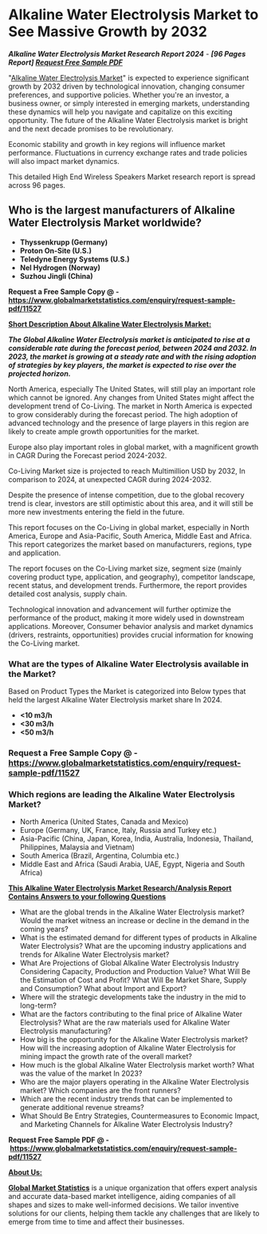 <h1>Alkaline Water Electrolysis Market to See Massive Growth by 2032</h1>
<p><em><strong>Alkaline Water Electrolysis Market Research Report 2024</strong></em>&nbsp;-&nbsp;<em><strong>[96 Pages Report] </strong></em><em><strong><a href="https://www.globalmarketstatistics.com/enquiry/request-sample-pdf/11527">Request Free Sample PDF</a></strong></em></p>
<p>"<a href="https://www.globalmarketstatistics.com/market-reports/alkaline-water-electrolysis-market-11527">Alkaline Water Electrolysis Market</a>" is expected to experience significant growth by 2032 driven by technological innovation, changing consumer preferences, and supportive policies. Whether you're an investor, a business owner, or simply interested in emerging markets, understanding these dynamics will help you navigate and capitalize on this exciting opportunity. The future of the&nbsp;Alkaline Water Electrolysis market is bright and the next decade promises to be revolutionary.</p>
<p>Economic stability and growth in key regions will influence market performance. Fluctuations in currency exchange rates and trade policies will also impact market dynamics.</p>
<p>This detailed&nbsp;High End Wireless Speakers Market research report is spread across 96 pages.</p>
<h2><strong>Who is the largest manufacturers of Alkaline Water Electrolysis Market worldwide?</strong></h2>
<ul>
<li><strong>Thyssenkrupp (Germany)</strong></li>
<li><strong>Proton On-Site (U.S.)</strong></li>
<li><strong>Teledyne Energy Systems (U.S.)</strong></li>
<li><strong>Nel Hydrogen (Norway)</strong></li>
<li><strong>Suzhou Jingli (China)</strong></li>
</ul>
<p><strong>Request a Free Sample Copy @ - <a href="https://www.globalmarketstatistics.com/enquiry/request-sample-pdf/11527">https://www.globalmarketstatistics.com/enquiry/request-sample-pdf/11527</a></strong></p>
<p><strong><u>Short Description About Alkaline Water Electrolysis Market:</u></strong></p>
<p><strong><em>The Global Alkaline Water Electrolysis market is anticipated to rise at a considerable rate during the forecast period, between 2024 and 2032. In 2023, the market is growing at a steady rate and with the rising adoption of strategies by key players, the market is expected to rise over the projected horizon.</em></strong></p>
<p>North America, especially The United States, will still play an important role which cannot be ignored. Any changes from United States might affect the development trend of Co-Living. The market in North America is expected to grow considerably during the forecast period. The high adoption of advanced technology and the presence of large players in this region are likely to create ample growth opportunities for the market.</p>
<p>Europe also play important roles in global market, with a magnificent growth in CAGR During the Forecast period 2024-2032.</p>
<p>Co-Living Market size is projected to reach Multimillion USD by 2032, In comparison to 2024, at unexpected CAGR during 2024-2032.</p>
<p>Despite the presence of intense competition, due to the global recovery trend is clear, investors are still optimistic about this area, and it will still be more new investments entering the field in the future.</p>
<p>This report focuses on the Co-Living in global market, especially in North America, Europe and Asia-Pacific, South America, Middle East and Africa. This report categorizes the market based on manufacturers, regions, type and application.</p>
<p>The report focuses on the Co-Living market size, segment size (mainly covering product type, application, and geography), competitor landscape, recent status, and development trends. Furthermore, the report provides detailed cost analysis, supply chain.</p>
<p>Technological innovation and advancement will further optimize the performance of the product, making it more widely used in downstream applications. Moreover, Consumer behavior analysis and market dynamics (drivers, restraints, opportunities) provides crucial information for knowing the Co-Living market.</p>
<h3>What are the types of Alkaline Water Electrolysis available in the Market?</h3>
<p>Based on Product Types the Market is categorized into Below types that held the largest Alkaline Water Electrolysis market share In 2024.</p>
<ul>
<li><strong><10 m3/h</strong></li>
<li><strong><30 m3/h</strong></li>
<li><strong><50 m3/h</strong></li>
</ul>
<h3>Request a Free Sample Copy @ - <a href="https://www.globalmarketstatistics.com/enquiry/request-sample-pdf/11527">https://www.globalmarketstatistics.com/enquiry/request-sample-pdf/11527</a></h3>
<h3>Which regions are leading the Alkaline Water Electrolysis Market?</h3>
<ul>
<li>North America (United States, Canada and Mexico)</li>
<li>Europe (Germany, UK, France, Italy, Russia and Turkey etc.)</li>
<li>Asia-Pacific (China, Japan, Korea, India, Australia, Indonesia, Thailand, Philippines, Malaysia and Vietnam)</li>
<li>South America (Brazil, Argentina, Columbia etc.)</li>
<li>Middle East and Africa (Saudi Arabia, UAE, Egypt, Nigeria and South Africa)</li>
</ul>
<p><strong><u>This Alkaline Water Electrolysis Market Research/Analysis Report Contains Answers to your following Questions</u></strong></p>
<ul>
<li>What are the global trends in the Alkaline Water Electrolysis market? Would the market witness an increase or decline in the demand in the coming years?</li>
<li>What is the estimated demand for different types of products in Alkaline Water Electrolysis? What are the upcoming industry applications and trends for Alkaline Water Electrolysis market?</li>
<li>What Are Projections of Global Alkaline Water Electrolysis Industry Considering Capacity, Production and Production Value? What Will Be the Estimation of Cost and Profit? What Will Be Market Share, Supply and Consumption? What about Import and Export?</li>
<li>Where will the strategic developments take the industry in the mid to long-term?</li>
<li>What are the factors contributing to the final price of Alkaline Water Electrolysis? What are the raw materials used for Alkaline Water Electrolysis manufacturing?</li>
<li>How big is the opportunity for the Alkaline Water Electrolysis market? How will the increasing adoption of Alkaline Water Electrolysis for mining impact the growth rate of the overall market?</li>
<li>How much is the global Alkaline Water Electrolysis market worth? What was the value of the market In 2023?</li>
<li>Who are the major players operating in the Alkaline Water Electrolysis market? Which companies are the front runners?</li>
<li>Which are the recent industry trends that can be implemented to generate additional revenue streams?</li>
<li>What Should Be Entry Strategies, Countermeasures to Economic Impact, and Marketing Channels for Alkaline Water Electrolysis Industry?</li>
</ul>
<p><strong>Request Free Sample PDF @ -&nbsp;<a href="https://www.globalmarketstatistics.com/enquiry/request-sample-pdf/11527">https://www.globalmarketstatistics.com/enquiry/request-sample-pdf/11527</a></strong></p>
<p><strong><u>About Us:</u></strong></p>
<p><strong><a href="https://www.globalmarketstatistics.com/">Global Market Statistics</a></strong> is a unique organization that offers expert analysis and accurate data-based market intelligence, aiding companies of all shapes and sizes to make well-informed decisions. We tailor inventive solutions for our clients, helping them tackle any challenges that are likely to emerge from time to time and affect their businesses.</p>